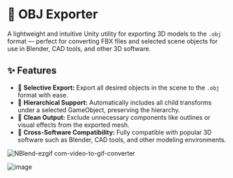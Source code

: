 
# 🎯 OBJ Exporter

A lightweight and intuitive Unity utility for exporting 3D models to the `.obj` format — perfect for converting FBX files and selected scene objects for use in Blender, CAD tools, and other 3D software.

## ✨ Features

- 🧩 **Selective Export:** Export all desired objects in the scene to the `.obj` format with ease.
- 🧭 **Hierarchical Support:** Automatically includes all child transforms under a selected GameObject, preserving the hierarchy.
- 🚫 **Clean Output:** Exclude unnecessary components like outlines or visual effects from the exported mesh.
- 🔄 **Cross-Software Compatibility:** Fully compatible with popular 3D software such as Blender, CAD tools, and other modeling environments.


![NBlend-ezgif com-video-to-gif-converter](https://github.com/user-attachments/assets/fb7f578e-56bd-49d9-bfc0-c3cbebded08b)

![image](https://github.com/user-attachments/assets/6d5db593-8a45-4691-beb8-a3ee01fd4c7b)


